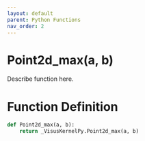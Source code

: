```yaml
---
layout: default
parent: Python Functions
nav_order: 2
---
```


# Point2d_max(a, b)

Describe function here.

# Function Definition

```python
def Point2d_max(a, b):
    return _VisusKernelPy.Point2d_max(a, b)
```